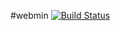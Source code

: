 #webmin [![Build Status](https://travis-ci.org/lutak-srce/webmin.svg)](https://travis-ci.org/lutak-srce/webmin)
